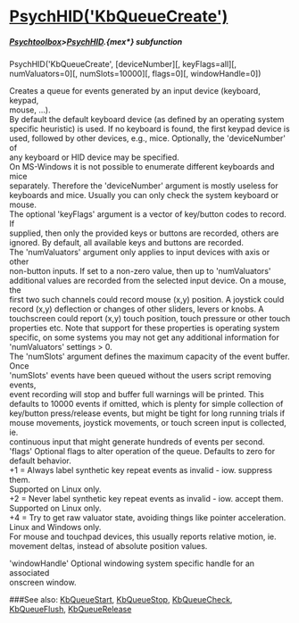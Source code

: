 # [PsychHID('KbQueueCreate')](PsychHID-KbQueueCreate) 
##### [Psychtoolbox](Psychtoolbox)>[PsychHID](PsychHID).{mex*} subfunction

PsychHID('KbQueueCreate', [deviceNumber][, keyFlags=all][, numValuators=0][, numSlots=10000][, flags=0][, windowHandle=0])

Creates a queue for events generated by an input device (keyboard, keypad,  
mouse, ...).  
By default the default keyboard device (as defined by an operating system  
specific heuristic) is used. If no keyboard is found, the first keypad device is  
used, followed by other devices, e.g., mice.  Optionally, the 'deviceNumber' of  
any keyboard or HID device may be specified.  
On MS-Windows it is not possible to enumerate different keyboards and mice  
separately. Therefore the 'deviceNumber' argument is mostly useless for  
keyboards and mice. Usually you can only check the system keyboard or mouse.  
The optional 'keyFlags' argument is a vector of key/button codes to record. If  
supplied, then only the provided keys or buttons are recorded, others are  
ignored. By default, all available keys and buttons are recorded.  
The 'numValuators' argument only applies to input devices with axis or other  
non-button inputs. If set to a non-zero value, then up to 'numValuators'  
additional values are recorded from the selected input device. On a mouse, the  
first two such channels could record mouse (x,y) position. A joystick could  
record (x,y) deflection or changes of other sliders, levers or knobs. A  
touchscreen could report (x,y) touch position, touch pressure or other touch  
properties etc. Note that support for these properties is operating system  
specific, on some systems you may not get any additional information for  
'numValuators' settings \> 0.  
The 'numSlots' argument defines the maximum capacity of the event buffer. Once  
'numSlots' events have been queued without the users script removing events,  
event recording will stop and buffer full warnings will be printed. This  
defaults to 10000 events if omitted, which is plenty for simple collection of  
key/button press/release events, but might be tight for long running trials if  
mouse movements, joystick movements, or touch screen input is collected, ie.  
continuous input that might generate hundreds of events per second.  
'flags' Optional flags to alter operation of the queue. Defaults to zero for  
default behavior.  
+1 = Always label synthetic key repeat events as invalid - iow. suppress them.  
     Supported on Linux only.  
+2 = Never label synthetic key repeat events as invalid - iow. accept them.  
     Supported on Linux only.  
+4 = Try to get raw valuator state, avoiding things like pointer acceleration.  
     Linux and Windows only.  
     For mouse and touchpad devices, this usually reports relative motion, ie.  
     movement deltas, instead of absolute position values.  
  
  
'windowHandle' Optional windowing system specific handle for an associated  
onscreen window.  
  
  


###See also:
[KbQueueStart](PsychHID-KbQueueStart), [KbQueueStop](PsychHID-KbQueueStop), [KbQueueCheck](PsychHID-KbQueueCheck), [KbQueueFlush](PsychHID-KbQueueFlush), [KbQueueRelease](PsychHID-KbQueueRelease)
